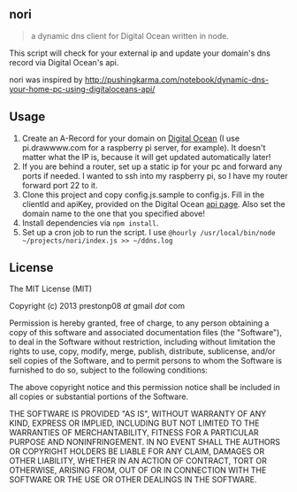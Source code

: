 nori
----

> a dynamic dns client for Digital Ocean written in node.

This script will check for your external ip and update your domain's
dns record via Digital Ocean's api.

nori was inspired by http://pushingkarma.com/notebook/dynamic-dns-your-home-pc-using-digitaloceans-api/

Usage
-----

  1. Create an A-Record for your domain on 
     [Digital Ocean](https://www.digitalocean.com/domains) 
     (I use pi.drawwww.com for a raspberry pi server, for example). It doesn't
     matter what the IP is, because it will get updated automatically later!
  2. If you are behind a router, set up a static ip for your pc and forward any ports
     if needed. I wanted to ssh into my raspberry pi, so I have my router
     forward port 22 to it.
  3. Clone this project and copy config.js.sample to config.js. 
     Fill in the clientId and apiKey, provided on the Digital 
     Ocean [api page](https://www.digitalocean.com/api_access).
     Also set the domain name to the one that you specified above!
  4. Install dependencies via `npm install`.
  5. Set up a cron job to run the script. I use `@hourly /usr/local/bin/node ~/projects/nori/index.js >> ~/ddns.log`

License
-------

The MIT License (MIT)

Copyright (c) 2013 prestonp08 *at* gmail *dot* com

Permission is hereby granted, free of charge, to any person obtaining a copy
of this software and associated documentation files (the "Software"), to deal
in the Software without restriction, including without limitation the rights
to use, copy, modify, merge, publish, distribute, sublicense, and/or sell
copies of the Software, and to permit persons to whom the Software is
furnished to do so, subject to the following conditions:

The above copyright notice and this permission notice shall be included in
all copies or substantial portions of the Software.

THE SOFTWARE IS PROVIDED "AS IS", WITHOUT WARRANTY OF ANY KIND, EXPRESS OR
IMPLIED, INCLUDING BUT NOT LIMITED TO THE WARRANTIES OF MERCHANTABILITY,
FITNESS FOR A PARTICULAR PURPOSE AND NONINFRINGEMENT. IN NO EVENT SHALL THE
AUTHORS OR COPYRIGHT HOLDERS BE LIABLE FOR ANY CLAIM, DAMAGES OR OTHER
LIABILITY, WHETHER IN AN ACTION OF CONTRACT, TORT OR OTHERWISE, ARISING FROM,
OUT OF OR IN CONNECTION WITH THE SOFTWARE OR THE USE OR OTHER DEALINGS IN
THE SOFTWARE.
